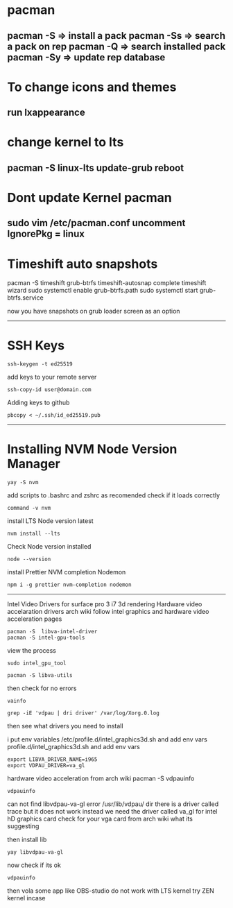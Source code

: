 
# pacman
pacman -S  <package name> => install a pack 
pacman -Ss <package name> => search a pack on rep
pacman -Q  <package name> => search installed pack
pacman -Sy 		  => update rep database
---------------------------------------

# To change icons and themes
run lxappearance 
---------------------------------------

# change kernel to lts

pacman -S linux-lts
update-grub
reboot
---------------------------------------

# Dont update Kernel pacman
sudo vim /etc/pacman.conf
uncomment IgnorePkg = linux
---------------------------------------

# Timeshift auto snapshots 
pacman -S timeshift grub-btrfs timeshift-autosnap
complete timeshift wizard 
sudo systemctl enable grub-btrfs.path
sudo systemctl start grub-btrfs.service

now you have snapshots on grub loader screen as an option

---------------------------------------

# SSH Keys
```
ssh-keygen -t ed25519
```
add keys to your remote server
```
ssh-copy-id user@domain.com
```
Adding keys to github
```
pbcopy < ~/.ssh/id_ed25519.pub
```
---------------------------------------

# Installing NVM Node Version Manager
```
yay -S nvm
```
add scripts to .bashrc and zshrc as recomended 
check if it loads correctly
```
command -v nvm
```
install LTS Node version latest
```
nvm install --lts
```
Check Node version installed
```
node --version
```

install Prettier NVM completion Nodemon
```
npm i -g prettier nvm-completion nodemon
```
---------------------------------------
Intel Video Drivers for surface pro 3 i7
3d rendering Hardware video accelaration drivers
arch wiki follow intel graphics and hardware video acceleration pages


```
pacman -S  libva-intel-driver
pacman -S intel-gpu-tools
```

view the process 

```
sudo intel_gpu_tool
```

```
pacman -S libva-utils
```
then check for no errors 
```
vainfo
```

```
grep -iE 'vdpau | dri driver' /var/log/Xorg.0.log
```
then see what drivers you need to install

i put env variables /etc/profile.d/intel_graphics3d.sh 
and add env vars
profile.d/intel_graphics3d.sh 
and add env vars

```
export LIBVA_DRIVER_NAME=i965
export VDPAU_DRIVER=va_gl
```


hardware video acceleration from arch wiki
pacman -S vdpauinfo
```
vdpauinfo
```
can not find libvdpau-va-gl error
/usr/lib/vdpau/ dir there is a driver called trace but it does not work 
instead we need the driver called va_gl for intel hD graphics card 
check for your vga card from arch wiki what its suggesting

then install lib

```
yay libvdpau-va-gl
```
now check if its ok
```
vdpauinfo
```
then vola
some app like OBS-studio do not work with LTS kernel try ZEN kernel incase 



